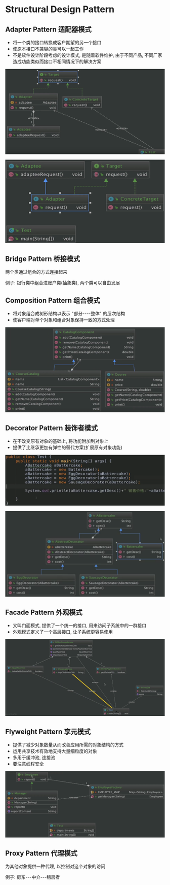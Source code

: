 # Structural Design Pattern

## Adapter Pattern 适配器模式

* 将一个类的接口转换成客户期望的另一个接口
* 使原本接口不兼容的类可以一起工作
* 不是软件设计阶段考虑的设计模式, 是随着软件维护, 由于不同产品, 不同厂家造成功能类似而接口不相同情况下的解决方案

![&#x5BF9;&#x8C61;&#x9002;&#x914D;&#x5668;\(&#x7EC4;&#x5408;\)](../.gitbook/assets/image%20%285%29.png)

![&#x7C7B;&#x9002;&#x914D;&#x5668;\(&#x7EE7;&#x627F;\)](../.gitbook/assets/image%20%2821%29.png)

## Bridge Pattern 桥接模式

两个类通过组合的方式连接起来

例子: 银行类中组合进账户类\(抽象类\), 两个类可以自由发展

## Composition Pattern 组合模式

* 将对象组合成树形结构以表示 "部分----整体" 的层次结构
* 使客户端对单个对象和组合对象保持一致的方式处理

![](../.gitbook/assets/image%20%289%29.png)

## Decorator Pattern 装饰者模式

* 在不改变原有对象的基础上, 将功能附加到对象上
* 提供了比继承更加有弹性的替代方案\(扩展原有对象功能\)

![&#x901A;&#x8FC7;&#x88C5;&#x9970;&#x8005;&#x7C7B;&#x6269;&#x5C55;&#x529F;&#x80FD;](../.gitbook/assets/image%20%2812%29.png)

![](../.gitbook/assets/image%20%2813%29.png)

## Facade Pattern 外观模式

* 又叫门面模式, 提供了一个统一的接口, 用来访问子系统中的一群接口
* 外观模式定义了一个高层接口, 让子系统更容易使用

![](../.gitbook/assets/image%20%2824%29.png)

## Flyweight Pattern 享元模式

* 提供了减少对象数量从而改善应用所需的对象结构的方式
* 运用共享技术有效地支持大量细粒度的对象
* 多用于缓冲池, 连接池
* 要注意线程安全

![EMPLOYEE\_MAP&#x4F5C;&#x4E3A;&#x4E00;&#x4E2A;&#x7F13;&#x51B2;&#x6C60;](../.gitbook/assets/image%20%2818%29.png)

## Proxy Pattern 代理模式

为其他对象提供一种代理, 以控制对这个对象的访问

例子: 房东---中介---租房者



